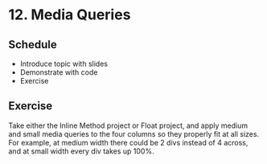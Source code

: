 # 12. Media Queries

## Schedule

- Introduce topic with slides
- Demonstrate with code
- Exercise

## Exercise
Take either the Inline Method project or Float project, and apply medium and small media queries to the four columns so they properly fit at all sizes. For example, at medium width there could be 2 divs instead of 4 across, and at small width every div takes up 100%.
